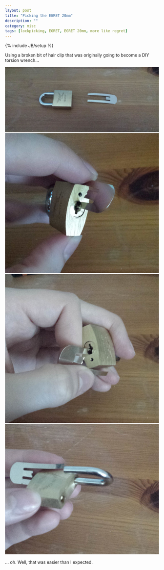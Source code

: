 ```yaml
---
layout: post
title: "Picking the EGRET 20mm"
description: ""
category: misc
tags: [lockpicking, EGRET, EGRET 20mm, more like regret]
---
```

{% include JB/setup %}

Using a broken bit of hair clip that was originally going to become a DIY torsion wrench...

<img src="/images/lockpicking-egret/001.jpg">

<img src="/images/lockpicking-egret/002.jpg">

<img src="/images/lockpicking-egret/003.jpg">

<img src="/images/lockpicking-egret/004.jpg">

... oh. Well, that was easier than I expected. 

